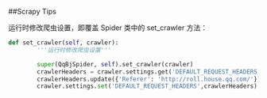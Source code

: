 ##Scrapy Tips


运行时修改爬虫设置，即覆盖 Spider 类中的 set_crawler 方法：

```python
def set_crawler(self, crawler):
        '''运行时修改爬虫设置'''

        super(QqBjSpider, self).set_crawler(crawler)
        crawlerHeaders = crawler.settings.get('DEFAULT_REQUEST_HEADERS')
        crawlerHeaders.update({'Referer': 'http://roll.house.qq.com/'})
        crawler.settings.set('DEFAULT_REQUEST_HEADERS',crawlerHeaders)
```